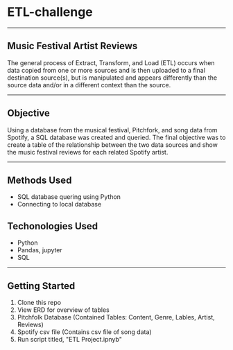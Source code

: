 # ETL-challenge

---

## Music Festival Artist Reviews

The general process of Extract, Transform, and Load (ETL) occurs when data copied from one or more sources and is then uploaded to a final destination source(s), but is manipulated and appears differently than the source data and/or in a different context than the source.

---

## Objective

Using a database from the musical festival, Pitchfork, and song data from Spotify, a SQL database was created and queried. The final objective was to create a table of the relationship between the two data sources and show the music festival reviews for each related Spotify artist.

---

## Methods Used

- SQL database quering using Python
- Connecting to local database

## Techonologies Used

- Python
- Pandas, jupyter
- SQL

---

## Getting Started

1. Clone this repo
2. View ERD for overview of tables
3. Pitchfolk Database
   (Contained Tables: Content, Genre, Lables, Artist, Reviews)
4. Spotify csv file
   (Contains csv file of song data)
5. Run script titled, "ETL Project.ipnyb"
